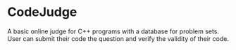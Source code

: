# CodeJudge
A basic online judge for C++ programs with a database for problem sets. User can submit their code the question and verify the validity of their code.
